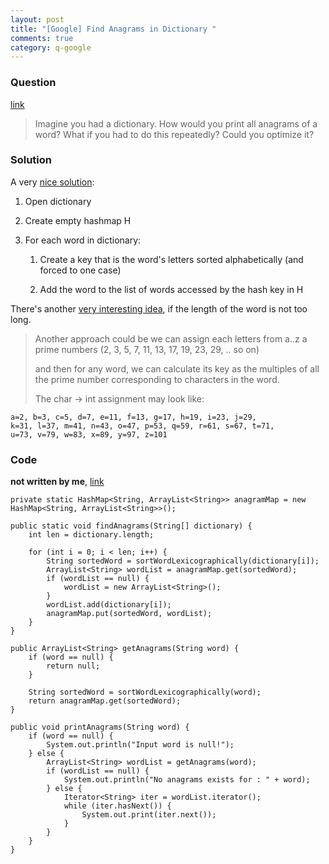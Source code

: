 ```yaml
---
layout: post
title: "[Google] Find Anagrams in Dictionary "
comments: true
category: q-google
---
```


### Question

[link](http://www.careercup.com/question?id=3088)

> Imagine you had a dictionary. How would you print all anagrams of a word? What if you had to do this repeatedly? Could you optimize it?

### Solution

A very [nice solution](http://stackoverflow.com/a/12477976):

1. Open dictionary

1. Create empty hashmap H

1. For each word in dictionary:

   1. Create a key that is the word's letters sorted alphabetically (and forced to one case)

   1. Add the word to the list of words accessed by the hash key in H

There's another [very interesting idea](http://karmaandcoding.blogspot.sg/2012/02/print-all-anagrams-for-word-from.html), if the length of the word is not too long.

> Another approach could be we can assign each letters from a..z a prime numbers (2, 3, 5, 7, 11, 13, 17, 19, 23, 29, .. so on)
>
> and then for any word, we can calculate its key as the multiples of all the prime number corresponding to characters in the word.
>
> The char -> int assignment may look like:

    a=2, b=3, c=5, d=7, e=11, f=13, g=17, h=19, i=23, j=29,
    k=31, l=37, m=41, n=43, o=47, p=53, q=59, r=61, s=67, t=71,
    u=73, v=79, w=83, x=89, y=97, z=101

### Code

**not written by me**, [link](http://karmaandcoding.blogspot.sg/2012/02/print-all-anagrams-for-word-from.html)

    private static HashMap<String, ArrayList<String>> anagramMap = new HashMap<String, ArrayList<String>>();

    public static void findAnagrams(String[] dictionary) {
    	int len = dictionary.length;

    	for (int i = 0; i < len; i++) {
    		String sortedWord = sortWordLexicographically(dictionary[i]);
    		ArrayList<String> wordList = anagramMap.get(sortedWord);
    		if (wordList == null) {
    			wordList = new ArrayList<String>();
    		}
    		wordList.add(dictionary[i]);
    		anagramMap.put(sortedWord, wordList);
    	}
    }

    public ArrayList<String> getAnagrams(String word) {
    	if (word == null) {
    		return null;
    	}

    	String sortedWord = sortWordLexicographically(word);
    	return anagramMap.get(sortedWord);
    }

    public void printAnagrams(String word) {
    	if (word == null) {
    		System.out.println("Input word is null!");
    	} else {
    		ArrayList<String> wordList = getAnagrams(word);
    		if (wordList == null) {
    			System.out.println("No anagrams exists for : " + word);
    		} else {
    			Iterator<String> iter = wordList.iterator();
    			while (iter.hasNext()) {
    				System.out.print(iter.next());
    			}
    		}
    	}
    }
